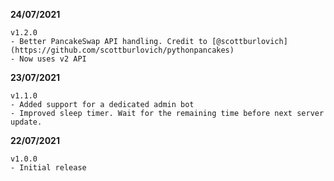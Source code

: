 **24/07/2021**

    v1.2.0
    - Better PancakeSwap API handling. Credit to [@scottburlovich](https://github.com/scottburlovich/pythonpancakes)
    - Now uses v2 API

**23/07/2021**

    v1.1.0
    - Added support for a dedicated admin bot
    - Improved sleep timer. Wait for the remaining time before next server update.

**22/07/2021**

    v1.0.0
    - Initial release
